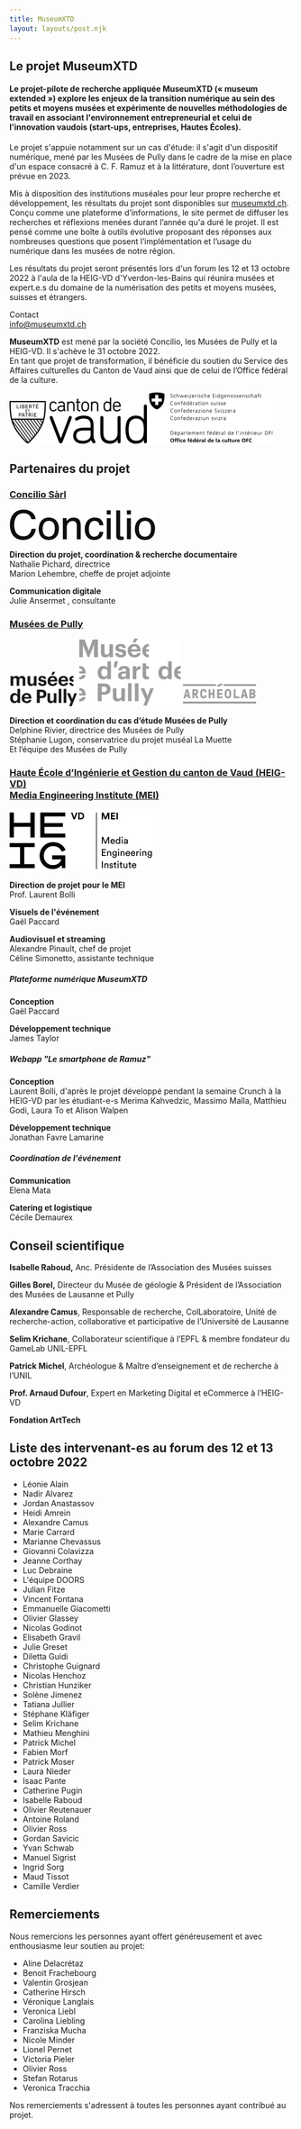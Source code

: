 ```yaml
---
title: MuseumXTD
layout: layouts/post.njk
---
```


## Le projet **MuseumXTD** 

#### Le projet-pilote de recherche appliquée **MuseumXTD** (« museum extended ») explore les enjeux de la transition numérique au sein des petits et moyens musées et expérimente de nouvelles méthodologies de travail en associant l'environnement entrepreneurial et celui de l'innovation vaudois (start-ups, entreprises, Hautes Écoles).

Le projet s'appuie notamment sur un cas d'étude: il s'agit d'un dispositif numérique, mené par les Musées de Pully dans le cadre de la mise en place d'un espace consacré à C. F. Ramuz et à la littérature, dont l’ouverture est prévue en 2023. 

Mis à disposition des institutions muséales pour leur propre recherche et développement, les résultats du projet sont disponibles sur [museumxtd.ch](https://www.museumxtd.ch/). Conçu comme une plateforme d’informations, le site permet de diffuser les recherches et réflexions menées durant l’année qu'a duré le projet. Il est pensé comme une boîte à outils évolutive proposant des réponses aux nombreuses questions que posent l’implémentation et l’usage du numérique dans les musées de notre région. 

Les résultats du projet seront présentés lors d'un forum les 12 et 13 octobre 2022 à l'aula de la HEIG-VD d'Yverdon-les-Bains qui réunira musées et expert.e.s du domaine de la numérisation des petits et moyens musées, suisses et étrangers.

Contact  
[info@museumxtd.ch](mailto:info@museumxtd.ch)

**MuseumXTD** est mené par la société Concilio, les Musées de Pully et la HEIG-VD. Il s'achève le 31 octobre 2022.  
En tant que projet de transformation, il bénéficie du soutien du Service des Affaires culturelles du Canton de Vaud ainsi que de celui de l’Office fédéral de la culture.


![](/images/Logo-Canton_de_Vaud.svg) ![](/images/EDI_BAK_FR_RGB_POS_HOCH.png)


## Partenaires du projet

### [Concilio Sàrl](https://concilioltd.com/)

![](/images/Logo-Concilio.svg)

**Direction du projet, coordination & recherche documentaire**  
Nathalie Pichard, directrice  
Marion Lehembre, cheffe de projet adjointe

**Communication digitale**  
Julie Ansermet , consultante

### [Musées de Pully](https://www.museedartdepully.ch/fr/accueil/)

![](/images/Logo-Musees_de_Pully.png)
![](/images/Logo-Musee_d-art_de_Pully.svg)
![](/images/Logo-Archeolab.png)

**Direction et coordination du cas d’étude Musées de Pully**  
Delphine Rivier, directrice des Musées de Pully  
Stéphanie Lugon, conservatrice du projet muséal La Muette  
Et l’équipe des Musées de Pully

### [Haute École d’Ingénierie et Gestion du canton de Vaud (HEIG-VD)<br>Media Engineering Institute (MEI)](https://heig-vd.ch/rad/instituts/mei/)

![](/images/Logo_HEIG-VD_MEI.svg)

**Direction de projet pour le MEI**   
Prof. Laurent Bolli

**Visuels de l'événement**   
Gaël Paccard

**Audiovisuel et streaming**   
Alexandre Pinault, chef de projet   
Céline Simonetto, assistante technique


##### Plateforme numérique MuseumXTD

**Conception**  
Gaël Paccard

**Développement technique**  
James Taylor

##### Webapp "Le smartphone de Ramuz"

**Conception**   
Laurent Bolli, d'après le projet développé pendant la semaine Crunch à la HEIG-VD par les étudiant-e-s Merima Kahvedzic, Massimo Malla, Matthieu Godi, Laura To et Alison Walpen

**Développement technique**   
Jonathan Favre Lamarine

##### Coordination de l'événement

**Communication**  
Elena Mata

**Catering et logistique**  
Cécile Demaurex


## Conseil scientifique   

**Isabelle Raboud,** Anc. Présidente de l’Association des Musées suisses

**Gilles Borel,** Directeur du Musée de géologie & Président de l’Association des Musées de Lausanne et Pully

**Alexandre Camus**, Responsable de recherche, ColLaboratoire, Unité de recherche-action, collaborative et participative de l’Université de Lausanne

**Selim Krichane**, Collaborateur scientifique à l’EPFL & membre fondateur du GameLab UNIL-EPFL

**Patrick Michel**, Archéologue & Maître d’enseignement et de recherche à l’UNIL

**Prof. Arnaud Dufour**, Expert en Marketing Digital et eCommerce à l’HEIG-VD

**Fondation ArtTech**


## Liste des intervenant-es au forum des 12 et 13 octobre 2022

- Léonie Alain
- Nadir Alvarez
- Jordan Anastassov
- Heidi Amrein
- Alexandre Camus
- Marie Carrard
- Marianne Chevassus
- Giovanni Colavizza
- Jeanne Corthay
- Luc Debraine
- L'équipe DOORS
- Julian Fitze
- Vincent Fontana
- Emmanuelle Giacometti
- Olivier Glassey
- Nicolas Godinot
- Elisabeth Gravil
- Julie Greset
- Diletta Guidi
- Christophe Guignard
- Nicolas Henchoz
- Christian Hunziker
- Solène Jimenez
- Tatiana Jullier
- Stéphane Kläfiger
- Selim Krichane
- Mathieu Menghini
- Patrick Michel
- Fabien Morf
- Patrick Moser
- Laura Nieder
- Isaac Pante
- Catherine Pugin
- Isabelle Raboud
- Olivier Reutenauer
- Antoine Roland
- Olivier Ross
- Gordan Savicic
- Yvan Schwab
- Manuel Sigrist
- Ingrid Sorg
- Maud Tissot
- Camille Verdier

## Remerciements
Nous remercions les personnes ayant offert généreusement et avec enthousiasme leur soutien au projet:

- Aline Delacrétaz
- Benoit Frachebourg
- Valentin Grosjean
- Catherine Hirsch
- Véronique Langlais
- Veronica Liebl
- Carolina Liebling
- Franziska Mucha
- Nicole Minder
- Lionel Pernet
- Victoria Pieler
- Olivier Ross
- Stefan Rotarus
- Veronica Tracchia


Nos remerciements s'adressent à toutes les personnes ayant contribué au projet. 

